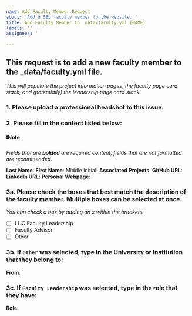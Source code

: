 ```yaml
---
name: Add Faculty Member Request
about: 'Add a SSL faculty member to the website. '
title: Add Faculty Member to _data/faculty.yml [NAME]
labels: ''
assignees: ''

---
```


## This request is to add a new faculty member to the _data/faculty.yml file.

*This will populate the project information pages, the faculty page card stack, and (potentially) the leadership page card stack.*

### 1. Please upload a professional headshot to this issue.

### 2. Please fill in the content listed below:

#### ❗Note

*Fields that are **bolded** are required content, fields that are not formatted are recommended.*  
 
**Last Name**:
**First Name**:
Middle Initial:
**Associated Projects**:
**GitHub URL**:
**LinkedIn URL**:
**Personal Webpage**: 

### 3a. Please check the boxes that best match the description of the faculty member. Multiple boxes can be selected at once.

*You can check a box by adding an x within the brackets.*

- [ ] LUC Faculty Leadership
- [ ] Faculty Advisor
- [ ] Other

### 3b. If `Other` was selected, type in the University or Institution that they belong to:

**From**:

### 3c. If `Faculty Leadership` was selected, type in the role that they have:

**Role**:

